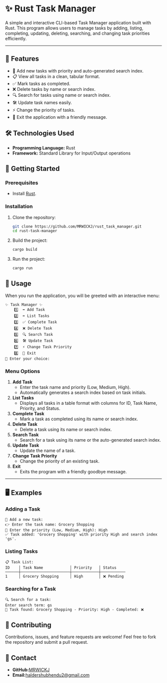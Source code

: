 # ✨ Rust Task Manager

A simple and interactive CLI-based Task Manager application built with Rust. This program allows users to manage tasks by adding, listing, completing, updating, deleting, searching, and changing task priorities efficiently.

---

## 🎯 Features

- 📝 Add new tasks with priority and auto-generated search index.
- 📋 View all tasks in a clean, tabular format.
- ✅ Mark tasks as completed.
- ❌ Delete tasks by name or search index.
- 🔍 Search for tasks using name or search index.
- 🛠️ Update task names easily.
- ⚡ Change the priority of tasks.
- 🚪 Exit the application with a friendly message.

## 🛠️ Technologies Used

- **Programming Language:** Rust
- **Framework:** Standard Library for Input/Output operations

## 🚀 Getting Started

### Prerequisites

- Install [Rust](https://www.rust-lang.org/tools/install).

### Installation

1. Clone the repository:
   ```bash
   git clone https://github.com/MRWICKJ/rust_task_manager.git
   cd rust-task-manager
   ```


2. Build the project:
   ```bash
   cargo build
   ```
3. Run the project:
   ```bash
   cargo run
   ```

## 📜 Usage

When you run the application, you will be greeted with an interactive menu:

```
✨ Task Manager ✨
    1️⃣  ➡ Add Task
    2️⃣  ➡ List Tasks
    3️⃣  ✅ Complete Task
    4️⃣  ❌ Delete Task
    5️⃣  🔍 Search Task
    6️⃣  🛠️ Update Task
    7️⃣  ⚡ Change Task Priority
    8️⃣  🚪 Exit
📌 Enter your choice:
```

### Menu Options

1. **Add Task**
   * Enter the task name and priority (Low, Medium, High).
   * Automatically generates a search index based on task initials.
2. **List Tasks**
   * Displays all tasks in a table format with columns for ID, Task Name, Priority, and Status.
3. **Complete Task**
   * Mark a task as completed using its name or search index.
4. **Delete Task**
   * Delete a task using its name or search index.
5. **Search Task**
   * Search for a task using its name or the auto-generated search index.
6. **Update Task**
   * Update the name of a task.
7. **Change Task Priority**
   * Change the priority of an existing task.
8. **Exit**
   * Exits the program with a friendly goodbye message.

---

## 🖥️ Examples

### Adding a Task

```
📝 Add a new task:
👉 Enter the task name: Grocery Shopping
🔼 Enter the priority (Low, Medium, High): High
✅ Task added: 'Grocery Shopping' with priority High and search index 'gs'.
```

### Listing Tasks

```
📋 Task List:
ID    │ Task Name            │ Priority   │ Status  
──────┼──────────────────────┼────────────┼───────────
1     │ Grocery Shopping     │ High       │ ❌ Pending
```

### Searching for a Task

```
🔍 Search for a task:
Enter search term: gs
🔎 Task found: Grocery Shopping - Priority: High - Completed: ❌
```

## 🤝 Contributing

Contributions, issues, and feature requests are welcome! Feel free to fork the repository and submit a pull request.

## 📧 Contact

* **GitHub:**[MRWICKJ](https://github.com/MRWICKJ)
* **Email:**[haldershubhendu2@gmail.com](mailto:haldershubhendu2@gmail.com)
